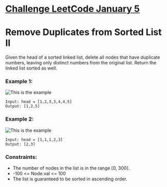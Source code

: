 # [Challenge LeetCode January 5](https://leetcode.com/explore/challenge/card/january-leetcoding-challenge-2021/579/week-1-january-1st-january-7th/3593/)

# Remove Duplicates from Sorted List II

Given the head of a sorted linked list, delete all nodes that have duplicate numbers, leaving only distinct numbers from the original list. Return the linked list sorted as well.

### Example 1:

![This is the example](https://assets.leetcode.com/uploads/2021/01/04/linkedlist1.jpg "Example 1")

```
Input: head = [1,2,3,3,4,4,5]
Output: [1,2,5]
```

### Example 2:

![This is the example](https://assets.leetcode.com/uploads/2021/01/04/linkedlist2.jpg "Example 2")

```
Input: head = [1,1,1,2,3]
Output: [2,3]
```

### Constraints:

* The number of nodes in the list is in the range [0, 300].
* -100 <= Node.val <= 100
* The list is guaranteed to be sorted in ascending order.

